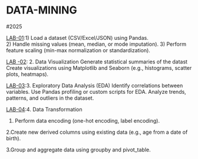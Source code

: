 # DATA-MINING
#2025

[LAB-01](https://github.com/keerthana-24-dharmaram/DATA-MINING/blob/main/Lab_01.ipynb):1) Load a dataset (CSV/Excel/JSON) using Pandas.  
                                                                                       2) Handle missing values (mean, median, or mode imputation).
                                                                                       3) Perform feature scaling (min-max normalization or standardization).

[LAB -02](https://github.com/keerthana-24-dharmaram/DATA-MINING/blob/main/LAB_02(DM).ipynb): 2. Data Visualization
                                                                                                Generate statistical summaries of the datast
                                                                                                Create visualizations using Matplotlib and Seaborn (e.g., histograms, 
                                                                                                scatter plots, heatmaps).

[LAB-03](https://github.com/keerthana-24-dharmaram/DATA-MINING/blob/main/LAB_03(DM).ipynb):3. Exploratory Data Analysis (EDA)
                                                                                              Identify correlations between variables.
                                                                                              Use Pandas profiling or custom scripts for EDA.
                                                                                               Analyze trends, patterns, and outliers in the dataset.

                                                                                               
[LAB-04](https://github.com/keerthana-24-dharmaram/DATA-MINING/blob/main/LAB_04(1).ipynb):4. Data Transformation

   1. Perform data encoding (one-hot encoding, label encoding).
    
   2.Create new derived columns using existing data (e.g., age from a date of birth).
   
   3.Group and aggregate data using groupby and pivot_table.
